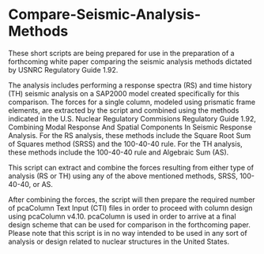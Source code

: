 Compare-Seismic-Analysis-Methods
================================

These short scripts are being prepared for use in the preparation of a forthcoming white paper comparing the seismic analysis methods dictated by USNRC Regulatory Guide 1.92.

The analysis includes performing a response spectra (RS) and time history (TH) seismic analysis on a SAP2000 model created specifically for this comparison. The forces for a single column, modeled using prismatic frame elements, are extracted by the script and combined using the methods indicated in the U.S. Nuclear Regulatory Commisions Regulatory Guide 1.92, Combining Modal Response And Spatial Components In Seismic Response Analysis. For the RS analysis, these methods include the Square Root Sum of Squares method (SRSS) and the 100-40-40 rule. For the TH analysis, these methods include the 100-40-40 rule and Algebraic Sum (AS).

This script can extract and combine the forces resulting from either type of analysis (RS or TH) using any of the above mentioned methods, SRSS, 100-40-40, or AS.

After combining the forces, the script will then prepare the required number of pcaColumn Text Input (CTI) files in order to proceed with column design using pcaColumn v4.10. pcaColumn is used in order to arrive at a final design scheme that can be used for comparison in the forthcoming paper. Please note that this script is in no way intended to be used in any sort of analysis or design related to nuclear structures in the United States.

